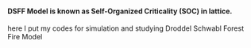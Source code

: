 #### DSFF Model is known as Self-Organized Criticality (SOC) in lattice.

here I put my codes for simulation and studying Droddel Schwabl Forest Fire Model
